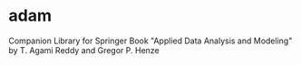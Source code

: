 




# adam
Companion Library for Springer Book "Applied Data Analysis and Modeling" by T. Agami Reddy and Gregor P. Henze
